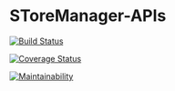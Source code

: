 # SToreManager-APIs

[![Build Status](https://travis-ci.org/MusyokiBryan/SToreManager-APIs.svg?branch=documentation-161356401)](https://travis-ci.org/MusyokiBryan/SToreManager-APIs)

[![Coverage Status](https://coveralls.io/repos/github/MusyokiBryan/SToreManager-APIs/badge.svg?branch=develop)](https://coveralls.io/github/MusyokiBryan/SToreManager-APIs?branch=develop)

[![Maintainability](https://api.codeclimate.com/v1/badges/c63a623d87c2cbf91ddb/maintainability)](https://codeclimate.com/github/MusyokiBryan/SToreManager-APIs/maintainability)
